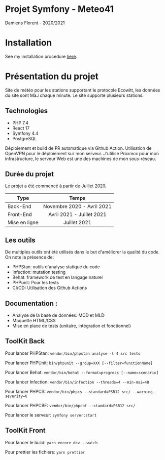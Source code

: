 # Projet Symfony - Meteo41
Damiens Florent - 2020/2021

# Installation

See my installation procedure [here](documentation/INSTALLATION.md).

# Présentation du projet
Site de météo pour les stations supportant le protocole Ecowitt, les données du site sont MàJ chaque minute. Le site supporte plusieurs stations.

## Technologies
- PHP 7.4
- React 17
- Symfony 4.4
- PostgreSQL

Déploiement et build de PR automatique via Github Action. Utilisation de OpenVPN pour le déploiement sur mon serveur. J'utilise Proxmox pour mon infrastructure, le serveur Web est une des machines de mon sous-réseau. 

## Durée du projet
Le projet a été commencé à partir de Juillet 2020.

| Type            |               Temps                |
|-----------------|:----------------------------------:|
| Back-End        | Novembre 2020 - Avril 2021         |
| Front-End       | Avril 2021 - Juillet 2021          |
| Mise en ligne   | Juillet 2021                       |

## Les outils
De multiples outils ont été utilisés dans le but d'améliorer la qualité du code. On note la présence de:
* PHPStan: outils d'analyse statique du code
* Infection: mutation testing
* Behat: framework de test en langage naturel
* PHPunit: Pour les tests
* CI/CD: Utilisation des Github Actions

## Documentation :
* Analyse de la base de données: MCD et MLD
* Maquette HTML/CSS 
* Mise en place de tests (unitaire, intégration et fonctionnel)
		
## ToolKit Back
Pour lancer PHPStan:
`vendor/bin/phpstan analyse -l 4 src tests`

Pour lancer PHPUnit:
`bin/phpunit --group=XXX [--filter=functionName]`

Pour lancer Behat:
`vendor/bin/behat --format=progress [--name=scenario]`

Pour lancer Infection:
`vendor/bin/infection --threads=4 --min-msi=48`

Pour lancer PHPCS:
`vendor/bin/phpcs --standard=PSR12 src/ --warning-severity=0`

Pour lancer PHPCBF:
`vendor/bin/phpcbf --standard=PSR12 src/`

Pour lancer le serveur:
`symfony server:start`

## ToolKit Front
Pour lancer le build:
`yarn encore dev --watch`

Pour prettier les fichiers:
`yarn prettier`